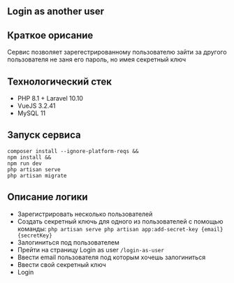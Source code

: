 ## Login as another user

## Краткое орисание

Сервис позволяет зарегестрированному пользователю зайти за другого пользователя 
не заня его пароль, но имея секретный ключ

## Технологический стек

- PHP 8.1 + Laravel 10.10
- VueJS 3.2.41
- MySQL 11


## Запуск сервиса
    composer install --ignore-platform-reqs &&
    npm install &&
    npm run dev
    php artisan serve
    php artisan migrate

## Описание логики
- Зарегистрировать несколько пользователей
- Создать секретный ключь для одного из пользователей с помощью команды:
   `php artisan serve php artisan app:add-secret-key {email} {secretKey}`
- Залогиниться под пользователем
- Прейти на страницу Login as user `/login-as-user`
- Ввести email пользователя под которым хочешь залогиниться
- Ввести свой секретный ключ
- Login
